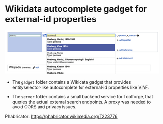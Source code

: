# Wikidata autocomplete gadget for external-id properties

![VIAF autocomplete](./meta/viaf-autocomplete.png)

* The `gadget` folder contains a Wikidata gadget that provides entityselector-like
  autocomplete for external-id properties like [VIAF](https://www.wikidata.org/wiki/Property:P214).

* The `server` folder contains a small backend service for Toolforge, that queries
  the actual external search endpoints. A proxy was needed to avoid CORS and privacy issues.

Phabricator: https://phabricator.wikimedia.org/T223776

